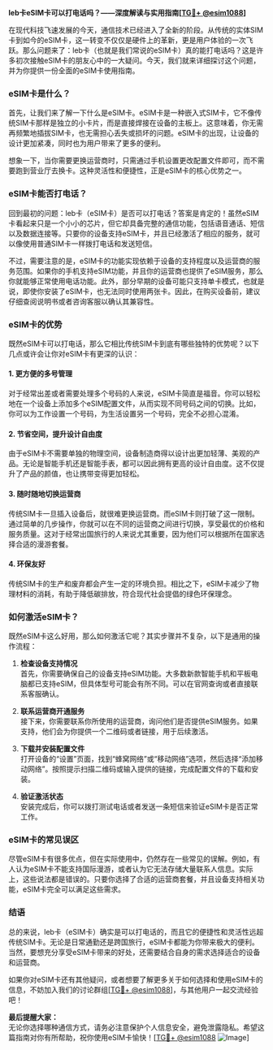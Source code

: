 **leb卡eSIM卡可以打电话吗？——深度解读与实用指南[[TG💪+ @esim1088](https://t.me/s/esim1088)]**

在现代科技飞速发展的今天，通信技术已经进入了全新的阶段。从传统的实体SIM卡到如今的eSIM卡，这一转变不仅仅是硬件上的革新，更是用户体验的一次飞跃。那么问题来了：leb卡（也就是我们常说的eSIM卡）真的能打电话吗？这是许多初次接触eSIM卡的朋友心中的一大疑问。今天，我们就来详细探讨这个问题，并为你提供一份全面的eSIM卡使用指南。

### eSIM卡是什么？

首先，让我们来了解一下什么是eSIM卡。eSIM卡是一种嵌入式SIM卡，它不像传统SIM卡那样是独立的小卡片，而是直接焊接在设备的主板上。这意味着，你无需再频繁地插拔SIM卡，也无需担心丢失或损坏的问题。eSIM卡的出现，让设备的设计更加紧凑，同时也为用户带来了更多的便利。

想象一下，当你需要更换运营商时，只需通过手机设置更改配置文件即可，而不需要跑到营业厅去换卡。这种灵活性和便捷性，正是eSIM卡的核心优势之一。

### eSIM卡能否打电话？

回到最初的问题：leb卡（eSIM卡）是否可以打电话？答案是肯定的！虽然eSIM卡看起来只是一个小小的芯片，但它却具备完整的通信功能，包括语音通话、短信以及数据连接等。只要你的设备支持eSIM卡，并且已经激活了相应的服务，就可以像使用普通SIM卡一样拨打电话和发送短信。

不过，需要注意的是，eSIM卡的功能实现依赖于设备的支持程度以及运营商的服务范围。如果你的手机支持eSIM功能，并且你的运营商也提供了eSIM服务，那么你就能够正常使用电话功能。此外，部分早期的设备可能只支持单卡模式，也就是说，即使你安装了eSIM卡，也无法同时使用两张卡。因此，在购买设备前，建议仔细查阅说明书或者咨询客服以确认其兼容性。

### eSIM卡的优势

既然eSIM卡可以打电话，那么它相比传统SIM卡到底有哪些独特的优势呢？以下几点或许会让你对eSIM卡有更深的认识：

#### 1. **更方便的多号管理**
对于经常出差或者需要处理多个号码的人来说，eSIM卡简直是福音。你可以轻松地在一个设备上添加多个eSIM配置文件，从而实现不同号码之间的切换。比如，你可以为工作设置一个号码，为生活设置另一个号码，完全不必担心混淆。

#### 2. **节省空间，提升设计自由度**
由于eSIM卡不需要单独的物理空间，设备制造商得以设计出更加轻薄、美观的产品。无论是智能手机还是智能手表，都可以因此拥有更高的设计自由度。这不仅提升了产品的颜值，也让携带变得更加轻松。

#### 3. **随时随地切换运营商**
传统SIM卡一旦插入设备后，就很难更换运营商。而eSIM卡则打破了这一限制。通过简单的几步操作，你就可以在不同的运营商之间进行切换，享受最优的价格和服务质量。这对于经常出国旅行的人来说尤其重要，因为他们可以根据所在国家选择合适的漫游套餐。

#### 4. **环保友好**
传统SIM卡的生产和废弃都会产生一定的环境负担。相比之下，eSIM卡减少了物理材料的消耗，有助于降低碳排放，符合现代社会提倡的绿色环保理念。

### 如何激活eSIM卡？

既然eSIM卡这么好用，那么如何激活它呢？其实步骤并不复杂，以下是通用的操作流程：

1. **检查设备支持情况**  
   首先，你需要确保自己的设备支持eSIM功能。大多数新款智能手机和平板电脑都已支持eSIM，但具体型号可能会有所不同。可以在官网查询或者直接联系客服确认。

2. **联系运营商开通服务**  
   接下来，你需要联系你所使用的运营商，询问他们是否提供eSIM服务。如果支持，他们会为你提供一个二维码或者链接，用于后续激活。

3. **下载并安装配置文件**  
   打开设备的“设置”页面，找到“蜂窝网络”或“移动网络”选项，然后选择“添加移动网络”。按照提示扫描二维码或输入提供的链接，完成配置文件的下载和安装。

4. **验证激活状态**  
   安装完成后，你可以拨打测试电话或者发送一条短信来验证eSIM卡是否正常工作。

### eSIM卡的常见误区

尽管eSIM卡有很多优点，但在实际使用中，仍然存在一些常见的误解。例如，有人认为eSIM卡不能支持国际漫游，或者认为它无法存储大量联系人信息。实际上，这些说法都是错误的。只要你选择了合适的运营商套餐，并且设备支持相关功能，eSIM卡完全可以满足这些需求。

### 结语

总的来说，leb卡（eSIM卡）确实是可以打电话的，而且它的便捷性和灵活性远超传统SIM卡。无论是日常通勤还是跨国旅行，eSIM卡都能为你带来极大的便利。当然，要想充分享受eSIM卡带来的好处，还需要结合自身的需求选择适合的设备和运营商。

如果你对eSIM卡还有其他疑问，或者想要了解更多关于如何选择和使用eSIM卡的信息，不妨加入我们的讨论群组[[TG💪+ @esim1088](https://t.me/s/esim1088)]，与其他用户一起交流经验吧！

**最后提醒大家：**  
无论你选择哪种通信方式，请务必注意保护个人信息安全，避免泄露隐私。希望这篇指南对你有所帮助，祝你使用eSIM卡愉快！[[TG💪+ @esim1088](https://t.me/s/esim1088) ![Image](https://i.postimg.cc/4NQfJmqS/Snipaste-2025-05-13-00-14-12.png)]